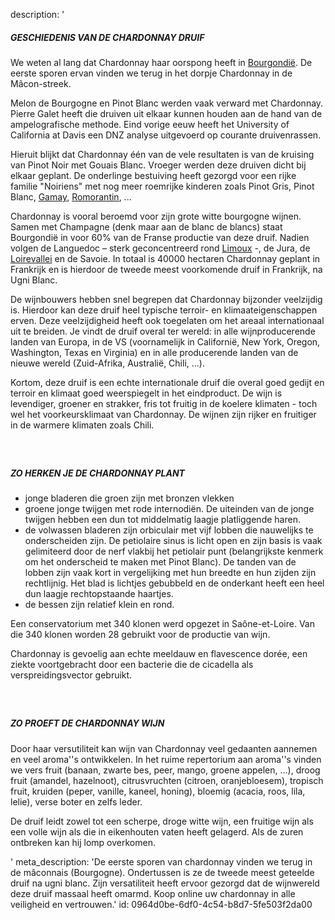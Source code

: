 description: '<h5>GESCHIEDENIS VAN DE CHARDONNAY DRUIF</h5><p>We weten al lang dat Chardonnay haar oorspong heeft in <a href="/nl/region/bourgogne">Bourgondië</a>. De eerste sporen ervan vinden we terug in het dorpje Chardonnay in de Mâcon-streek.</p><p>Melon de Bourgogne en Pinot Blanc werden vaak verward met Chardonnay. Pierre Galet heeft die druiven uit elkaar kunnen houden aan de hand van de ampelografische methode. Eind vorige eeuw heeft het University of California at Davis een DNZ analyse uitgevoerd op courante druivenrassen.</p><p>Hieruit blijkt dat Chardonnay één van de vele resultaten is van de kruising van Pinot Noir met Gouais Blanc. Vroeger werden deze druiven dicht bij elkaar geplant. De onderlinge bestuiving heeft gezorgd voor een rijke familie "Noiriens" met nog meer roemrijke kinderen zoals Pinot Gris, Pinot Blanc, <a href="/nl/grape/gamay-a-jus-blanc">Gamay</a>, <a href="/nl/grape/romorantin">Romorantin</a>, ...</p><p>Chardonnay is vooral beroemd voor zijn grote witte bourgogne wijnen. Samen met Champagne (denk maar aan de blanc de blancs) staat Bourgondië in voor 60% van de Franse productie van deze druif. Nadien volgen de Languedoc – sterk geconcentreerd rond <a href="/nl/region/limoux">Limoux</a> -, de Jura, de <a href="/nl/region/loire">Loirevallei</a> en de Savoie. In totaal is 40000 hectaren Chardonnay geplant in Frankrijk en is hierdoor de tweede meest voorkomende druif in Frankrijk, na Ugni Blanc.</p><p>De wijnbouwers hebben snel begrepen dat Chardonnay bijzonder veelzijdig is. Hierdoor kan deze druif heel typische terroir- en klimaateigenschappen erven. Deze veelzijdigheid heeft ook toegelaten om het areaal internationaal uit te breiden. Je vindt de druif overal ter wereld: in alle wijnproducerende landen van Europa, in de VS (voornamelijk in Californië, New York, Oregon, Washington, Texas en Virginia) en in alle producerende landen van de nieuwe wereld (Zuid-Afrika, Australië, Chili, ...).</p><p>Kortom, deze druif is een echte internationale druif die overal goed gedijt en terroir en klimaat goed weerspiegelt in het eindproduct. De wijn is levendiger, groener en strakker, fris tot fruitig in de koelere klimaten - toch wel het voorkeursklimaat van Chardonnay. De wijnen zijn rijker en fruitiger in de warmere klimaten zoals Chili.</p><h5><br></h5><h5>ZO HERKEN JE DE CHARDONNAY PLANT</h5><ul><li>jonge bladeren die groen zijn met bronzen vlekken &nbsp;<br></li><li>groene jonge twijgen met rode internodiën. De uiteinden van de jonge twijgen hebben een dun tot middelmatig laagje platliggende haren.&nbsp;<br></li><li>de volwassen bladeren zijn orbiculair met vijf lobben die nauwelijks te onderscheiden zijn. De petiolaire sinus is licht open en zijn basis is vaak gelimiteerd door de nerf vlakbij het petiolair punt (belangrijkste kenmerk om het onderscheid te maken met Pinot Blanc). De tanden van de lobben zijn vaak kort in vergelijking met hun breedte en hun zijden zijn rechtlijnig. Het blad is lichtjes gebubbeld en de onderkant heeft een heel dun laagje rechtopstaande haartjes.&nbsp;<br></li><li>de bessen zijn relatief klein en rond.&nbsp;<br></li></ul><p>Een conservatorium met 340 klonen werd opgezet in Saône-et-Loire. Van die 340 klonen worden 28 gebruikt voor de productie van wijn.&nbsp;</p><p>Chardonnay is gevoelig aan echte meeldauw en flavescence dorée, een ziekte voortgebracht door een bacterie die de cicadella als verspreidingsvector gebruikt.</p><h5><br></h5><h5>ZO PROEFT DE CHARDONNAY WIJN</h5><p>Door haar versutiliteit kan wijn van Chardonnay veel gedaanten aannemen en veel aroma''s ontwikkelen. In het ruime repertorium aan aroma''s vinden we vers fruit (banaan, zwarte bes, peer, mango, groene appelen, ...), droog fruit (amandel, hazelnoot), citrusvruchten (citroen, oranjebloesem), tropisch fruit, kruiden (peper, vanille, kaneel, honing), bloemig (acacia, roos, lila, lelie), verse boter en zelfs leder.&nbsp;</p><p>De druif leidt zowel tot een scherpe, droge witte wijn, een fruitige wijn als een volle wijn als die in eikenhouten vaten heeft gelagerd. Als de zuren ontbreken kan hij lomp overkomen.</p>'
meta_description: 'De eerste sporen van chardonnay vinden we terug in de mâconnais (Bourgogne). Ondertussen is ze de tweede meest geteelde druif na ugni blanc. Zijn versatiliteit heeft ervoor gezorgd dat de wijnwereld deze druif massaal heeft omarmd. Koop online uw chardonnay in alle veiligheid en vertrouwen.'
id: 0964d0be-6df0-4c54-b8d7-5fe503f2da00
